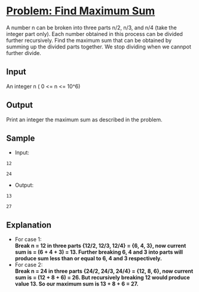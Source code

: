 # [Problem: Find Maximum Sum](https://my.newtonschool.co/playground/code/f38irgzj2nhv)

A number n can be broken into three parts n/2,  n/3,  and n/4 (take the integer part only). Each number obtained in this process can be divided further recursively.  Find the maximum sum that can be obtained by summing up the divided parts together. We stop dividing when we cannpot further divide.

## Input

An integer n ( 0 <= n <= 10^6)

## Output

Print an integer the maximum sum as described in the problem.

## Sample

- Input:
```
12

24
```

- Output:
```
13

27
```

## Explanation

- For case 1: <br> **Break n = 12 in three parts {12/2, 12/3, 12/4} = {6, 4, 3}, now current sum is = (6 + 4 + 3) = 13. Further breaking 6, 4 and 3 into parts will produce sum less than or equal to 6, 4 and 3 respectively.** <br>
- For case 2: <br> **Break n = 24 in three parts {24/2, 24/3, 24/4} = {12, 8, 6}, now current sum is = (12 + 8 + 6) = 26. But recursively breaking 12 would produce value 13. So our maximum sum is 13 + 8 + 6 = 27.**
